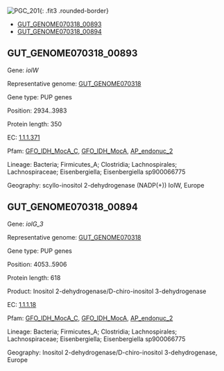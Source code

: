 ![PGC_201](../static/images/Clusters_figure/PGC_201.jpg){: .fit3 .rounded-border}

<ul id="myTab" class="nav nav-tabs">
  <li class="active">
        <a href="#tab1" data-toggle="tab">GUT_GENOME070318_00893</a>
  </li>
<li><a href="#tab2" data-toggle="tab">GUT_GENOME070318_00894</a></li>
</ul>

<div id="myTabContent" class="tab-content">
  <div class="tab-pane fade in active" id="tab1">

<h2 id="GUT_GENOME070318_00893">GUT_GENOME070318_00893</h2>
<p>Gene: <em>iolW</em>
<p>Representative genome: <a href="https://www.ebi.ac.uk/metagenomics/genomes/MGYG-HGUT-03702">GUT_GENOME070318</a></p>
<p>Gene type: PUP genes</p>
<p>Position: 2934..3983</p>
<p>Protein length: 350</p>
<p>EC: <a href="https://www.brenda-enzymes.org/enzyme.php?ecno=1.1.1.371">1.1.1.371</a></p>
<p>Pfam: <a href="http://pfam.xfam.org/family/GFO_IDH_MocA_C">GFO_IDH_MocA_C</a>, <a href="http://pfam.xfam.org/family/GFO_IDH_MocA">GFO_IDH_MocA</a>, <a href="http://pfam.xfam.org/family/AP_endonuc_2">AP_endonuc_2</a></p>
<p>Lineage: Bacteria; Firmicutes_A; Clostridia; Lachnospirales; Lachnospiraceae; Eisenbergiella; Eisenbergiella sp900066775</p>
<p>Geography: scyllo-inositol 2-dehydrogenase (NADP(+)) IolW, Europe</p>
  </div>

  <div class="tab-pane fade" id="tab2">

<h2 id="GUT_GENOME070318_00894">GUT_GENOME070318_00894</h2>
<p>Gene: <em>iolG_3</em></p>
<p>Representative genome: <a href="https://www.ebi.ac.uk/metagenomics/genomes/MGYG-HGUT-03702">GUT_GENOME070318</a></p>
<p>Gene type: PUP genes</p>
<p>Position: 4053..5906</p>
<p>Protein length: 618</p>
<p>Product: Inositol 2-dehydrogenase/D-chiro-inositol 3-dehydrogenase</p>
<p>EC: <a href="https://www.brenda-enzymes.org/enzyme.php?ecno=1.1.1.18">1.1.1.18</a></p>
<p>Pfam: <a href="http://pfam.xfam.org/family/GFO_IDH_MocA_C">GFO_IDH_MocA_C</a>, <a href="http://pfam.xfam.org/family/GFO_IDH_MocA">GFO_IDH_MocA</a>, <a href="http://pfam.xfam.org/family/AP_endonuc_2">AP_endonuc_2</a></p>
<p>Lineage: Bacteria; Firmicutes_A; Clostridia; Lachnospirales; Lachnospiraceae; Eisenbergiella; Eisenbergiella sp900066775</p>
<p>Geography: Inositol 2-dehydrogenase/D-chiro-inositol 3-dehydrogenase, Europe</p>

  </div>
</div>
